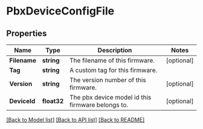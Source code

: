 # PbxDeviceConfigFile

## Properties

Name | Type | Description | Notes
------------ | ------------- | ------------- | -------------
**Filename** | **string** | The filename of this firmware. | [optional] 
**Tag** | **string** | A custom tag for this firmware. | 
**Version** | **string** | The version number of this firmware. | [optional] 
**DeviceId** | **float32** | The pbx device model id this firmware belongs to. | [optional] 

[[Back to Model list]](../README.md#documentation-for-models) [[Back to API list]](../README.md#documentation-for-api-endpoints) [[Back to README]](../README.md)


